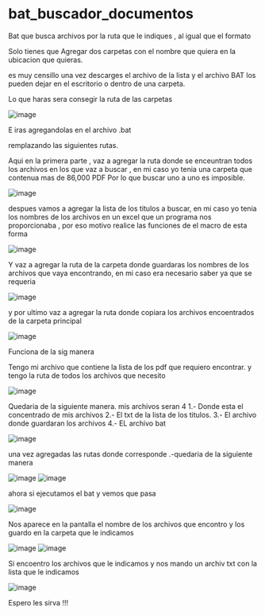 # bat_buscador_documentos
Bat que busca archivos por la ruta que le indiques , al igual que el formato


Solo tienes que Agregar dos carpetas con el nombre que quiera en la ubicacion que quieras.

es muy censillo una vez descarges el archivo de la lista y el archivo BAT los pueden dejar en el escritorio o dentro de una carpeta.

Lo que haras sera consegir la ruta de las carpetas 

![image](https://user-images.githubusercontent.com/93096758/223284508-b2b31423-45a4-4314-a34f-0f2cd96f8ad1.png)

E iras agregandolas en el archivo .bat

remplazando las siguientes rutas.


Aqui en la primera parte , vaz a agregar la ruta donde se enceuntran todos los archivos en los que vaz a buscar , en mi caso yo tenia una carpeta que contenua mas de 86,000 PDF 
Por lo que buscar uno a uno es imposible.

![image](https://user-images.githubusercontent.com/93096758/223284734-ce45c0fe-de51-40f4-8284-eed15874df60.png)


despues vamos a agregar la lista de los titulos a buscar, en mi caso yo tenia los nombres de los archivos en un excel que un programa nos proporcionaba , por eso motivo realice las funciones de 
el macro de esta forma

![image](https://user-images.githubusercontent.com/93096758/223284932-af474474-dc11-447e-992e-188a843129ec.png)

Y vaz a agregar la ruta de la carpeta donde guardaras los nombres de los archivos que vaya encontrando, en mi caso era necesario saber ya que se requeria

![image](https://user-images.githubusercontent.com/93096758/223284859-d72a897b-bd47-4354-bfb7-5e1be3b3bbd4.png)

y por ultimo vaz a agregar la ruta donde copiara los archivos encoentrados de la carpeta principal

![image](https://user-images.githubusercontent.com/93096758/223285374-7cae40eb-710f-4800-9ee4-3b75f14dc86c.png)

Funciona de la sig manera

Tengo mi archivo que contiene la lista de los pdf que requiero encontrar.
y tengo la ruta de todos los archivos que necesito


![image](https://user-images.githubusercontent.com/93096758/223285844-1d0ff918-7a9f-4bb2-9bf2-734d01a52862.png)


Quedaria de la siguiente manera. mis archivos seran 4
1.- Donde esta el concentrado de mis archivos
2.- El txt de la lista de los titulos.
3.- El archivo donde guardaran los archivos
4.- EL archivo bat

![image](https://user-images.githubusercontent.com/93096758/223286384-3c993cc4-e9a1-4fed-a749-54336a43edae.png)


una vez agregadas las rutas donde corresponde .-quedaria de la siguiente manera 

![image](https://user-images.githubusercontent.com/93096758/223287881-fc443f52-a9b2-4d80-bb0e-8e86028d8c1b.png)
![image](https://user-images.githubusercontent.com/93096758/223287943-d8875056-988c-4732-bbdc-7eb103ec0e05.png)



ahora si ejecutamos el bat y vemos que pasa

![image](https://user-images.githubusercontent.com/93096758/223287830-35f10bbc-8d6c-4445-bf23-5346dd8272c4.png)

Nos aparece en la pantalla el nombre de los archivos que encontro y los guardo en la carpeta que le indicamos

![image](https://user-images.githubusercontent.com/93096758/223288064-db9e530f-1242-4963-8231-9c4954451f1a.png)
![image](https://user-images.githubusercontent.com/93096758/223288111-a8be2286-88e9-4a15-a25e-dfc462663147.png)

Si encoentro los archivos que le indicamos y nos mando un archiv txt con la lista que le indicamos 

![image](https://user-images.githubusercontent.com/93096758/223288211-61e17610-d9d4-4390-bea1-8283c564ba02.png)


Espero les sirva !!!





